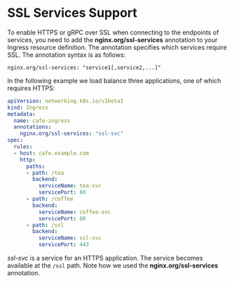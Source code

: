 # SSL Services Support

To enable HTTPS or gRPC over SSL when connecting to the endpoints of services, you need to add the **nginx.org/ssl-services** annotation to your Ingress resource definition. The annotation specifies which services require SSL. The annotation syntax is as follows:

```
nginx.org/ssl-services: "service1[,service2,...]"
```

In the following example we load balance three applications, one of which requires HTTPS:
```yaml
apiVersion: networking.k8s.io/v1beta1
kind: Ingress
metadata:
  name: cafe-ingress
  annotations:
    nginx.org/ssl-services: "ssl-svc"
spec:
  rules:
  - host: cafe.example.com
    http:
      paths:
      - path: /tea
        backend:
          serviceName: tea-svc
          servicePort: 80
      - path: /coffee
        backend:
          serviceName: coffee-svc
          servicePort: 80
      - path: /ssl
        backend:
          serviceName: ssl-svc
          servicePort: 443
```
*ssl-svc* is a service for an HTTPS application. The service becomes available at the `/ssl` path. Note how we used the **nginx.org/ssl-services** annotation.
